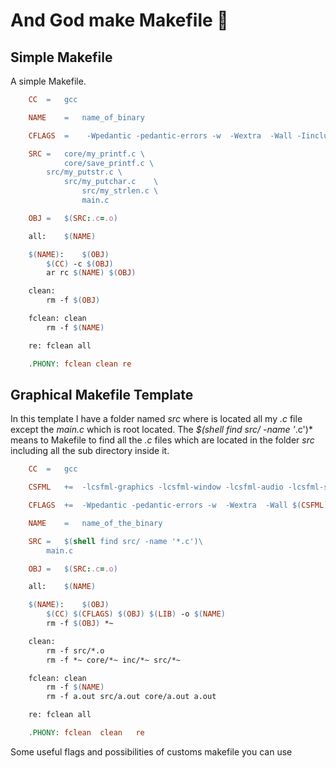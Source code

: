 # And God make Makefile 💆

## Simple Makefile

A simple Makefile.

```makefile
    CC	=	gcc

    NAME	=	name_of_binary

    CFLAGS	=	 -Wpedantic -pedantic-errors -w  -Wextra  -Wall -Iinclude

    SRC	=	core/my_printf.c \
	    	core/save_printf.c \
		src/my_putstr.c	\
	        src/my_putchar.c	\
    	        src/my_strlen.c	\
                main.c

    OBJ	=	$(SRC:.c=.o)

    all:	$(NAME)

    $(NAME):	$(OBJ)
	    $(CC) -c $(OBJ)
	    ar rc $(NAME) $(OBJ)

    clean:
	    rm -f $(OBJ)

    fclean:	clean
	    rm -f $(NAME)

    re:	fclean all

    .PHONY:	fclean clean re
```

## Graphical Makefile Template

In this template I have a folder named *src* where is located all my *.c* file except the *main.c* which is root located.
The *$(shell find src/ -name '*.c')* means to Makefile to find all the *.c* files which are located in the folder *src* including all the sub directory inside it.

```makefile
    CC	=	gcc

    CSFML	+=	-lcsfml-graphics -lcsfml-window -lcsfml-audio -lcsfml-system

    CFLAGS	+=	-Wpedantic -pedantic-errors -w  -Wextra  -Wall $(CSFML) -Iinc

    NAME	=	name_of_the_binary

    SRC	=	$(shell find src/ -name '*.c')\
		main.c

    OBJ	=	$(SRC:.c=.o)

    all:	$(NAME)

    $(NAME):	$(OBJ)
	    $(CC) $(CFLAGS) $(OBJ) $(LIB) -o $(NAME) 
	    rm -f $(OBJ) *~

    clean:
	    rm -f src/*.o
	    rm -f *~ core/*~ inc/*~ src/*~

    fclean: clean
	    rm -f $(NAME)
	    rm -f a.out src/a.out core/a.out a.out

    re:	fclean all

    .PHONY:	fclean	clean	re
```
Some useful flags and possibilities of customs makefile you can use
